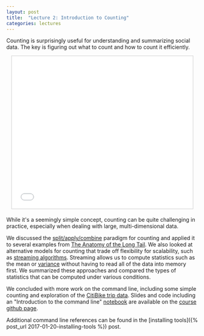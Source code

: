 ```yaml
---
layout: post
title:  "Lecture 2: Introduction to Counting"
categories: lectures
---
```


Counting is surprisingly useful for understanding and summarizing social data. The key is figuring out what to count and how to count it efficiently.

<center>
<iframe src="//www.slideshare.net/slideshow/embed_code/key/3O721xJmxzHLuh" width="476" height="400" frameborder="0" marginwidth="0" marginheight="0" scrolling="no" style="border:1px solid #CCC; border-width:1px; margin-bottom:5px; max-width: 100%;" allowfullscreen> </iframe>
</center>

While it's a seemingly simple concept, counting can be quite challenging in practice, especially when dealing with large, multi-dimensional data.

We discussed the [split/apply/combine](http://bit.ly/splitapplycombine) paradigm for counting and applied it to several examples from [The Anatomy of the Long Tail](http://5harad.com/papers/long_tail.pdf).
We also looked at alternative models for counting that trade off flexibility for scalability, such as [streaming algorithms](http://en.wikipedia.org/wiki/Streaming_algorithm).
Streaming allows us to compute statistics such as the mean or [variance](http://www.johndcook.com/blog/standard_deviation/) without having to read all of the data into memory first.
We summarized these approaches and compared the types of statistics that can be computed under various conditions.

We concluded with more work on the command line, including some simple counting and exploration of the [CitiBike trip data](https://www.citibikenyc.com/system-data).
Slides and code including an "Introduction to the command line" [notebook](https://github.com/jhofman/msd2017/blob/master/lectures/lecture_2/intro_command_line.ipynb) are available on the [course github page](https://github.com/jhofman/msd2017/tree/master/lectures/lecture_2/).

Additional command line references can be found in the [installing tools]({% post_url 2017-01-20-installing-tools %}) post.
